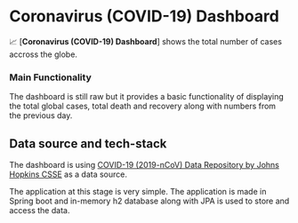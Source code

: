 # Coronavirus (COVID-19) Dashboard

📈 [**Coronavirus (COVID-19) Dashboard**] shows the total number of cases accross the globe.


### Main Functionality

The dashboard is still raw but it provides a basic functionality of displaying the total global cases, total death and recovery along with numbers from the previous day.

## Data source and tech-stack

The dashboard is using [COVID-19 (2019-nCoV) Data Repository by Johns Hopkins CSSE](https://github.com/CSSEGISandData/COVID-19) as a data source.

The application at this stage is very simple. The application is made in Spring boot and in-memory h2 database along with JPA is used to store and access the data.
